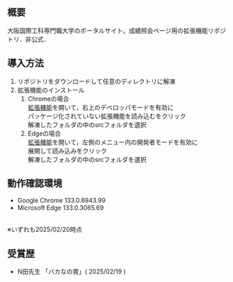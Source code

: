 ## 概要

大阪国際工科専門職大学のポータルサイト，成績照会ページ用の拡張機能リポジトリ．非公式．

## 導入方法

1. リポジトリをダウンロードして任意のディレクトリに解凍
2. 拡張機能のインストール
    1. Chromeの場合<br>
    [拡張機能](chrome://extensions)を開いて，右上のデベロッパモードを有効に<br>
    パッケージ化されていない拡張機能を読み込むをクリック<br>
    解凍したフォルダの中のsrcフォルダを選択
    2. Edgeの場合<br>
    [拡張機能](edge://extensions)を開いて，左側のメニュー内の開発者モードを有効に<br>
    展開して読み込みをクリック<br>
    解凍したフォルダの中のsrcフォルダを選択

## 動作確認環境
- Google Chrome 133.0.6943.99
- Microsoft Edge 133.0.3065.69
<br>
※いずれも2025/02/20時点

## 受賞歴
- N田先生 「バカなの賞」( 2025/02/19 )